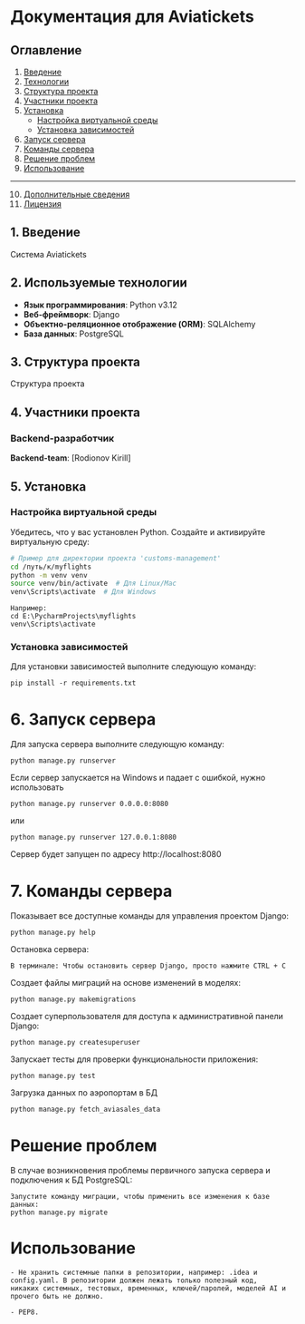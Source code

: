 # Документация для Aviatickets

## Оглавление

1. [Введение](#введение)
2. [Технологии](#технологии)
3. [Структура проекта](#структура-проекта)
4. [Участники проекта](#участники-проекта)
5. [Установка](#установка)
    - [Настройка виртуальной среды](#настройка-виртуальной-среды)
    - [Установка зависимостей](#установка-зависимостей)
6. [Запуск сервера](#запуск-сервера)
7. [Команды сервера](#команды-сервера)
8. [Решение проблем](#решение-проблем)
9. [Использование](#использование)
---
10. [Дополнительные сведения](#дополнительные-сведения)
11. [Лицензия](#лицензия)


## 1. Введение

Система Aviatickets


## 2. Используемые технологии

- **Язык программирования**: Python v3.12
- **Веб-фреймворк**: Django
- **Объектно-реляционное отображение (ORM)**: SQLAlchemy
- **База данных**: PostgreSQL

## 3. Структура проекта

Структура проекта

## 4. Участники проекта
### Backend-разработчик
**Backend-team**: [Rodionov Kirill]

## 5. Установка
### Настройка виртуальной среды

Убедитесь, что у вас установлен Python. Создайте и активируйте виртуальную среду:

```bash
# Пример для директории проекта 'customs-management'
cd /путь/к/myflights
python -m venv venv
source venv/bin/activate  # Для Linux/Mac
venv\Scripts\activate  # Для Windows
```

```
Например:
cd E:\PycharmProjects\myflights
venv\Scripts\activate
```


### Установка зависимостей

Для установки зависимостей выполните следующую команду:

```
pip install -r requirements.txt  
```


# 6. Запуск сервера

Для запуска сервера выполните следующую команду:

```
python manage.py runserver
```
Если сервер запускается на Windows и падает с ошибкой, нужно использовать

```
python manage.py runserver 0.0.0.0:8080
```
или
```
python manage.py runserver 127.0.0.1:8080
```
Сервер будет запущен по адресу http://localhost:8080


# 7. Команды сервера

Показывает все доступные команды для управления проектом Django:
```
python manage.py help
```
Остановка сервера:
```
В терминале: Чтобы остановить сервер Django, просто нажмите CTRL + C
```
Создает файлы миграций на основе изменений в моделях:
```
python manage.py makemigrations
```
Создает суперпользователя для доступа к административной панели Django:
```
python manage.py createsuperuser
```
Запускает тесты для проверки функциональности приложения:
```
python manage.py test
```
Загрузка данных по аэропортам в БД
```
python manage.py fetch_aviasales_data
```

# Решение проблем

В случае возникновения проблемы первичного запуска сервера и подключения к БД
PostgreSQL:

```
Запустите команду миграции, чтобы применить все изменения к базе данных:
python manage.py migrate
```


# Использование

```
- Не хранить системные папки в репозитории, например: .idea и config.yaml. В репозитории должен лежать только полезный код, 
никаких системных, тестовых, временных, ключей/паролей, моделей AI и прочего быть не должно.

- PEP8.
```

